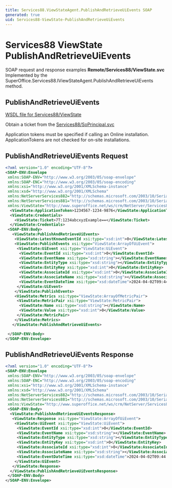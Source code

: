 ```yaml
---
title: Services88.ViewStateAgent.PublishAndRetrieveUiEvents SOAP
generated: true
uid: Services88-ViewState-PublishAndRetrieveUiEvents
---
```


# Services88 ViewState PublishAndRetrieveUiEvents

SOAP request and response examples **Remote/Services88/ViewState.svc**
Implemented by the <see cref="M:SuperOffice.Services88.IViewStateAgent.PublishAndRetrieveUiEvents">SuperOffice.Services88.IViewStateAgent.PublishAndRetrieveUiEvents</see> method.

## PublishAndRetrieveUiEvents





[WSDL file for Services88/ViewState](../Services88-ViewState.md)

Obtain a ticket from the [Services88/SoPrincipal.svc](../SoPrincipal/index.md)

Application tokens must be specified if calling an Online installation. ApplicationTokens are not checked for on-site installations.

## PublishAndRetrieveUiEvents Request

```xml
<?xml version="1.0" encoding="UTF-8"?>
<SOAP-ENV:Envelope
 xmlns:SOAP-ENV="http://www.w3.org/2003/05/soap-envelope"
 xmlns:SOAP-ENC="http://www.w3.org/2003/05/soap-encoding"
 xmlns:xsi="http://www.w3.org/2001/XMLSchema-instance"
 xmlns:xsd="http://www.w3.org/2001/XMLSchema"
 xmlns:NetServerServices882="http://schemas.microsoft.com/2003/10/Serialization/Arrays"
 xmlns:NetServerServices881="http://schemas.microsoft.com/2003/10/Serialization/"
 xmlns:ViewState="http://www.superoffice.net/ws/crm/NetServer/Services88">
  <ViewState:ApplicationToken>1234567-1234-9876</ViewState:ApplicationToken>
  <ViewState:Credentials>
    <ViewState:Ticket>7T:1234abcxyzExample==</ViewState:Ticket>
  </ViewState:Credentials>
 <SOAP-ENV:Body>
   <ViewState:PublishAndRetrieveUiEvents>
    <ViewState:LatestKnownEventId xsi:type="xsd:int">0</ViewState:LatestKnownEventId>
    <ViewState:PublishEvents xsi:type="ViewState:ArrayOfUiEvent">
     <ViewState:UiEvent xsi:type="ViewState:UiEvent">
      <ViewState:EventId xsi:type="xsd:int">0</ViewState:EventId>
      <ViewState:EventName xsi:type="xsd:string"></ViewState:EventName>
      <ViewState:EntityType xsi:type="xsd:string"></ViewState:EntityType>
      <ViewState:EntityKey xsi:type="xsd:int">0</ViewState:EntityKey>
      <ViewState:AssociateId xsi:type="xsd:int">0</ViewState:AssociateId>
      <ViewState:AssociateName xsi:type="xsd:string"></ViewState:AssociateName>
      <ViewState:EventDateTime xsi:type="xsd:dateTime">2024-04-02T09:44:15Z</ViewState:EventDateTime>
     </ViewState:UiEvent>
    </ViewState:PublishEvents>
    <ViewState:Metrics xsi:type="ViewState:ArrayOfMetricPair">
     <ViewState:MetricPair xsi:type="ViewState:MetricPair">
      <ViewState:Name xsi:type="xsd:string"></ViewState:Name>
      <ViewState:Value xsi:type="xsd:int">0</ViewState:Value>
     </ViewState:MetricPair>
    </ViewState:Metrics>
   </ViewState:PublishAndRetrieveUiEvents>

 </SOAP-ENV:Body>
</SOAP-ENV:Envelope>

```


## PublishAndRetrieveUiEvents Response

```xml
<?xml version="1.0" encoding="UTF-8"?>
<SOAP-ENV:Envelope
 xmlns:SOAP-ENV="http://www.w3.org/2003/05/soap-envelope"
 xmlns:SOAP-ENC="http://www.w3.org/2003/05/soap-encoding"
 xmlns:xsi="http://www.w3.org/2001/XMLSchema-instance"
 xmlns:xsd="http://www.w3.org/2001/XMLSchema"
 xmlns:NetServerServices882="http://schemas.microsoft.com/2003/10/Serialization/Arrays"
 xmlns:NetServerServices881="http://schemas.microsoft.com/2003/10/Serialization/"
 xmlns:ViewState="http://www.superoffice.net/ws/crm/NetServer/Services88">
 <SOAP-ENV:Body>
  <ViewState:PublishAndRetrieveUiEventsResponse>
   <ViewState:Response xsi:type="ViewState:ArrayOfUiEvent">
    <ViewState:UiEvent xsi:type="ViewState:UiEvent">
     <ViewState:EventId xsi:type="xsd:int">0</ViewState:EventId>
     <ViewState:EventName xsi:type="xsd:string"></ViewState:EventName>
     <ViewState:EntityType xsi:type="xsd:string"></ViewState:EntityType>
     <ViewState:EntityKey xsi:type="xsd:int">0</ViewState:EntityKey>
     <ViewState:AssociateId xsi:type="xsd:int">0</ViewState:AssociateId>
     <ViewState:AssociateName xsi:type="xsd:string"></ViewState:AssociateName>
     <ViewState:EventDateTime xsi:type="xsd:dateTime">2024-04-02T09:44:15Z</ViewState:EventDateTime>
    </ViewState:UiEvent>
   </ViewState:Response>
  </ViewState:PublishAndRetrieveUiEventsResponse>
 </SOAP-ENV:Body>
</SOAP-ENV:Envelope>

```

